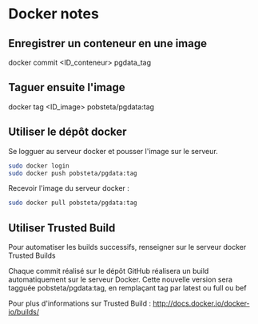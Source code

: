 Docker notes
============

Enregistrer un conteneur en une image
-------------------------------------

docker commit <ID_conteneur> pgdata_tag

Taguer ensuite l'image
----------------------

docker tag <ID_image> pobsteta/pgdata:tag

Utiliser le dépôt docker
------------------------

Se logguer au serveur docker et pousser l'image sur le serveur.

```sh
sudo docker login
sudo docker push pobsteta/pgdata:tag
```

Recevoir l'image du serveur docker :

```sh
sudo docker pull pobsteta/pgdata:tag
```

Utiliser Trusted Build
----------------------

Pour automatiser les builds successifs, renseigner sur le serveur docker Trusted Builds

Chaque commit réalisé sur le dépôt GitHub réalisera un build automatiquement sur le serveur Docker.
Cette nouvelle version sera tagguée pobsteta/pgdata:tag, en remplaçant tag par latest ou full ou bef

Pour plus d'informations sur Trusted Build : http://docs.docker.io/docker-io/builds/
